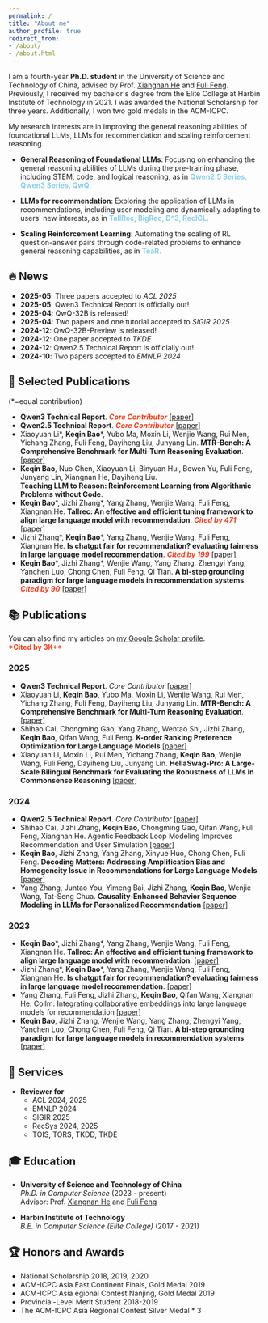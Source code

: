```yaml
---
permalink: /
title: "About me"
author_profile: true
redirect_from: 
- /about/
- /about.html
---
```

 
I am a fourth-year **Ph.D. student** in the University of Science and Technology of China, advised by Prof. [Xiangnan He](http://staff.ustc.edu.cn/~hexn/) and [Fuli Feng](https://fulifeng.github.io/).  Previously, I received my bachelor's degree from the Elite College at Harbin Institute of Technology in 2021. I was awarded the National Scholarship for three years. Additionally, I won two gold medals in the ACM-ICPC. 


My research interests are in improving the general reasoning abilities of foundational LLMs, LLMs for recommendation and scaling reinforcement reasoning.

- **General Reasoning of Foundational LLMs**: Focusing on enhancing the general reasoning abilities of LLMs during the pre-training phase, including STEM, code, and logical reasoning, as in <b style="color:#87CEEB">Qwen2.5 Series, Qwen3 Series, QwQ.</b>

- **LLMs for recommendation**: Exploring the application of LLMs in recommendations, including user modeling and dynamically adapting to users' new interests, as in <b style="color:#87CEEB">TallRec, BigRec, D^3, RecICL.</b>

- **Scaling Reinforcement Learning**: Automating the scaling of RL question-answer pairs through code-related problems to enhance general reasoning capabilities, as in <b style="color:#87CEEB">TeaR.</b>


##  **🔥 News**
- **2025-05**: Three papers accepted to *ACL 2025*
- **2025-05**: Qwen3 Technical Report is officially out!
- **2025-04**: QwQ-32B is released!
- **2025-04**: Two papers and one tutorial accepted to *SIGIR 2025*
- **2024-12**: QwQ-32B-Preview is released!
- **2024-12**: One paper accepted to *TKDE*
- **2024-12**: Qwen2.5 Technical Report is officially out!
- **2024-10**: Two papers accepted to *EMNLP 2024*


## **🚀 Selected Publications**
(*=equal contribution)
- **Qwen3 Technical Report**. <b style="color:#f73d1b">*Core Contributor*</b> [[paper]](https://arxiv.org/pdf/2505.09388)
- **Qwen2.5 Technical Report**. <b style="color:#f73d1b">*Core Contributor*</b> [[paper]](https://arxiv.org/pdf/2412.15115)
- Xiaoyuan Li*, **Keqin Bao***, Yubo Ma, Moxin Li, Wenjie Wang, Rui Men, Yichang Zhang, Fuli Feng, Dayiheng Liu, Junyang Lin. **MTR-Bench: A Comprehensive Benchmark for Multi-Turn Reasoning Evaluation**. [[paper]](https://arxiv.org/pdf/2505.17123)
- **Keqin Bao**, Nuo Chen, Xiaoyuan Li, Binyuan Hui, Bowen Yu, Fuli Feng, Junyang Lin, Xiangnan He, Dayiheng Liu. 	
**Teaching LLM to Reason: Reinforcement Learning from Algorithmic Problems without Code**.
- **Keqin Bao***, Jizhi Zhang*, Yang Zhang, Wenjie Wang, Fuli Feng, Xiangnan He. **Tallrec: An effective and efficient tuning framework to align large language model with recommendation**. <b style="color:#f73d1b">*Cited by 471*</b> [[paper]](https://arxiv.org/pdf/2305.00447) 
- Jizhi Zhang*, **Keqin Bao***, Yang Zhang, Wenjie Wang, Fuli Feng, Xiangnan He. **Is chatgpt fair for recommendation? evaluating fairness in large language model recommendation**. <b style="color:#f73d1b">*Cited by 199*</b> [[paper]](https://arxiv.org/pdf/2305.07609) 
- **Keqin Bao***, Jizhi Zhang*, Wenjie Wang, Yang Zhang, Zhengyi Yang, Yanchen Luo, Chong Chen, Fuli Feng, Qi Tian. **A bi-step grounding paradigm for large language models in recommendation systems**.  <b style="color:#f73d1b">*Cited by 90*</b> [[paper]](https://arxiv.org/pdf/2308.08434) 


## **📚 Publications**
<div class="wordwrap">You can also find my articles on <a href="{{site.author.googlescholar}}">my Google Scholar profile</a>.</div>
 <b style="color:#f73d1b">*Cited by 3K+*</b> 

### 2025
- **Qwen3 Technical Report**. *Core Contributor* [[paper]](https://arxiv.org/pdf/2505.09388)
- Xiaoyuan Li, **Keqin Bao**, Yubo Ma, Moxin Li, Wenjie Wang, Rui Men, Yichang Zhang, Fuli Feng, Dayiheng Liu, Junyang Lin. **MTR-Bench: A Comprehensive Benchmark for Multi-Turn Reasoning Evaluation**. [[paper]](https://arxiv.org/pdf/2505.17123)
- Shihao Cai, Chongming Gao, Yang Zhang, Wentao Shi, Jizhi Zhang, **Keqin Bao**, Qifan Wang, Fuli Feng. **K-order Ranking Preference Optimization for Large Language Models** [[paper]]()
- Xiaoyuan Li, Moxin Li, Rui Men, Yichang Zhang, **Keqin Bao**, Wenjie Wang, Fuli Feng, Dayiheng Liu, Junyang Lin. **HellaSwag-Pro: A Large-Scale Bilingual Benchmark for Evaluating the Robustness of LLMs in Commonsense Reasoning** [[paper]](https://arxiv.org/pdf/2502.11393)

### 2024
- **Qwen2.5 Technical Report**. *Core Contributor* [[paper]](https://arxiv.org/pdf/2412.15115)
- Shihao Cai, Jizhi Zhang, **Keqin Bao**, Chongming Gao, Qifan Wang, Fuli Feng, Xiangnan He. Agentic Feedback Loop Modeling Improves Recommendation and User Simulation [[paper]](https://arxiv.org/pdf/2410.20027)
- **Keqin Bao**, Jizhi Zhang, Yang Zhang, Xinyue Huo, Chong Chen, Fuli Feng. **Decoding Matters: Addressing Amplification Bias and Homogeneity Issue in Recommendations for Large Language Models** [[paper]](https://arxiv.org/pdf/2406.14900)
- Yang Zhang, Juntao You, Yimeng Bai, Jizhi Zhang, **Keqin Bao**, Wenjie Wang, Tat-Seng Chua. **Causality-Enhanced Behavior Sequence Modeling in LLMs for Personalized Recommendation** [[paper]](https://arxiv.org/pdf/2410.22809)


### 2023
- **Keqin Bao***, Jizhi Zhang*, Yang Zhang, Wenjie Wang, Fuli Feng, Xiangnan He. **Tallrec: An effective and efficient tuning framework to align large language model with recommendation**. [[paper]](https://arxiv.org/pdf/2305.00447) 
- Jizhi Zhang*, **Keqin Bao***, Yang Zhang, Wenjie Wang, Fuli Feng, Xiangnan He. **Is chatgpt fair for recommendation? evaluating fairness in large language model recommendation**. [[paper]](https://arxiv.org/pdf/2305.07609) 
- Yang Zhang, Fuli Feng, Jizhi Zhang, **Keqin Bao**, Qifan Wang, Xiangnan He. Collm: Integrating collaborative embeddings into large language models for recommendation [[paper]](https://arxiv.org/pdf/2310.19488)
- **Keqin Bao**, Jizhi Zhang, Wenjie Wang, Yang Zhang, Zhengyi Yang, Yanchen Luo, Chong Chen, Fuli Feng, Qi Tian. **A bi-step grounding paradigm for large language models in recommendation systems** [[paper]](https://arxiv.org/pdf/2308.08434)

## **📝 Services**
- **Reviewer for**  
  - ACL 2024, 2025
  - EMNLP 2024
  - SIGIR 2025
  - RecSys 2024, 2025
  - TOIS, TORS, TKDD, TKDE


## **🎓 Education**
- **University of Science and Technology of China**  
  *Ph.D. in Computer Science* (2023 - present)  
  Advisor: Prof. [Xiangnan He](http://staff.ustc.edu.cn/~hexn/) and [Fuli Feng](https://fulifeng.github.io/)

- **Harbin Institute of Technology**  
  *B.E. in Computer Science (Elite College)* (2017 - 2021)  
 

## **🏆 Honors and Awards**
- National Scholarship 2018, 2019, 2020
- ACM-ICPC Asia East Continent Finals, Gold Medal 2019
- ACM-ICPC Asia egional Contest Nanjing, Gold Medal 2019
- Provincial-Level Merit Student 2018-2019
- The ACM-ICPC Asia Regional Contest Silver Medal * 3
